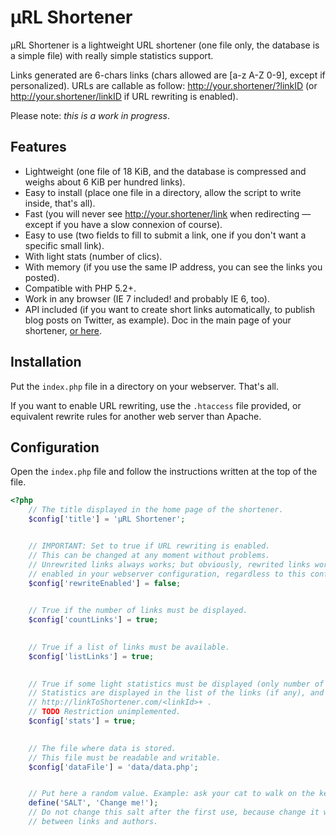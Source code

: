 # µRL Shortener

µRL Shortener is a lightweight URL shortener (one file only, the database is a simple file) with really simple statistics support.

Links generated are 6-chars links (chars allowed are [a-z A-Z 0-9], except if personalized). URLs are callable as follow: http://your.shortener/?linkID (or http://your.shortener/linkID if URL rewriting is enabled).

Please note: *this is a work in progress*.

## Features

- Lightweight (one file of 18 KiB, and the database is compressed and weighs about 6 KiB per hundred links).
- Easy to install (place one file in a directory, allow the script to write inside, that's all).
- Fast (you will never see http://your.shortener/link when redirecting — except if you have a slow connexion of course).
- Easy to use (two fields to fill to submit a link, one if you don't want a specific small link).
- With light stats (number of clics).
- With memory (if you use the same IP address, you can see the links you posted).
- Compatible with PHP 5.2+.
- Work in any browser (IE 7 included! and probably IE 6, too).
- API included (if you want to create short links automatically, to publish blog posts on Twitter, as example). Doc in the main page of your shortener, [or here](http://l.carrade.eu).


## Installation

Put the `index.php` file in a directory on your webserver. That's all.

If you want to enable URL rewriting, use the `.htaccess` file provided, or equivalent rewrite rules for another web server than Apache.


## Configuration

Open the `index.php` file and follow the instructions written at the top of the file.

```php
<?php
	// The title displayed in the home page of the shortener.
	$config['title'] = 'µRL Shortener';


	// IMPORTANT: Set to true if URL rewriting is enabled.
	// This can be changed at any moment without problems.
	// Unrewrited links always works; but obviously, rewrited links works only with URL rewriting
	// enabled in your webserver configuration, regardless to this configuration point.
	$config['rewriteEnabled'] = false;
	

	// True if the number of links must be displayed.
	$config['countLinks'] = true;
	

	// True if a list of links must be available.
	$config['listLinks'] = true;
	

	// True if some light statistics must be displayed (only number of access).
	// Statistics are displayed in the list of the links (if any), and at the URL
	// http://linkToShortener.com/<linkId>+ .
	// TODO Restriction unimplemented.
	$config['stats'] = true;
	

	// The file where data is stored.
	// This file must be readable and writable.
	$config['dataFile'] = 'data/data.php';


	// Put here a random value. Example: ask your cat to walk on the keyboard.
	define('SALT', 'Change me!');
	// Do not change this salt after the first use, because change it will remove all associations
	// between links and authors.
```
